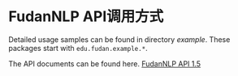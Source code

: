 # FudanNLP API调用方式 #

Detailed usage samples can be found in directory _example_. These packages start with `edu.fudan.example.*`.

The API documents can be found here. [FudanNLP API 1.5](https://fudannlp.googlecode.com/svn/FudanNLP-1.5-API/java-docs/index.html)